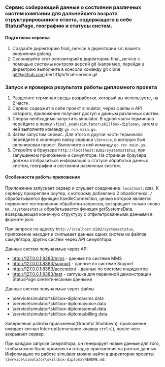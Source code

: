 ### Сервис собирающий данные о состоянии различных систем компании для дальнейшего возрата структурированного ответа, содержащего в себе StatusPage, географию и статусы систем.

#### Подготовка сервиса

1. Создайте директорию final_service в директории src вашего окружения golang
2. Склонируйте этот репозиторий в директорию final_service с помощью системы контроля версий git (например, перейдя в директрию выполните в консоли команду git clone git@github.com:ber131gh/final-service.git


### Запуск и проверка результата работы дипломного проекта

1. Разделите терминал среды разработки, который вы используете, на 2 части. 
2. Сервис содержит в себе проект simulator, через файлы и API которого, приложение получает доступ к данным различных систем.
3. Сперва необходимо запустить simulator. В одной части терминала перейдите в папку `\final_exam\simulator\skillbox-diploma>`, затем в ней выполните команду `go run main.go`.
4. Затем запустим сервис. Для этого в другой части терминала перейдите в корневую папку сервиса `\Service`, в которую был склонирован проект. Выполните в ней команду `go run main.go`.
5. Откройте в браузере `http://localhost:8282/systemsstatus`, при запущенном приложении и симуляторе. На странице браузера должна отобразиться информация о статусе обработки данных систем, географии и состоянии различных систем.


#### Особенности работы приложения

Приложение запускает сервер и слушает соединение: `localhost:8282`.
К серверу прикреплен роутер, к которому добавлено 2 обработчика:
 `/` обрабатывается функция handleConnection, целью которой является первичное тестирование обработки запросов, возвращает только слово `OK`.
 `/systemsstatus` обрабатывается функция getSystemsData, возвращающая конечную структуру с отфильтрованными данными в формате json.

При запросе по адресу `http://localhost:8282/systemsstatus`, приложение находит и считывает данные одних систем из файлов симулятора, других систем через API симулятора.

Данные систем получаемые через API
* http://127.0.0.1:8383/mms - данные по системе MMS
* http://127.0.0.1:8383/support - данные по системе Support
* http://127.0.0.1:8383/accendent - данные по системе инцидентов
* http://127.0.0.1:8383/test - заглушка для первичной демонстрации StatusPage синтетическими данными

Данные систем получаемые через файлы
* \service\simulator\skillbox-diploma\sms.data
* \service\simulator\skillbox-diploma\voice.data
* \service\simulator\skillbox-diploma\email.data
* \service\simulator\skillbox-diploma\billing.data

Завершения работы приложения(Graceful Shutdown): приложение ожидает сигнал Interrupt(сочетание клавиш `ctrl+C`), после чего закрывает сервер.

При каждом запуске симулятора, он генерирует новые данные для того, чтобы можно было произвести отладку приложения на разных данных.
Информацию по работе simulator можно найти в директории проекта: `\Service\simulator\skillbox-diploma\README.md`.